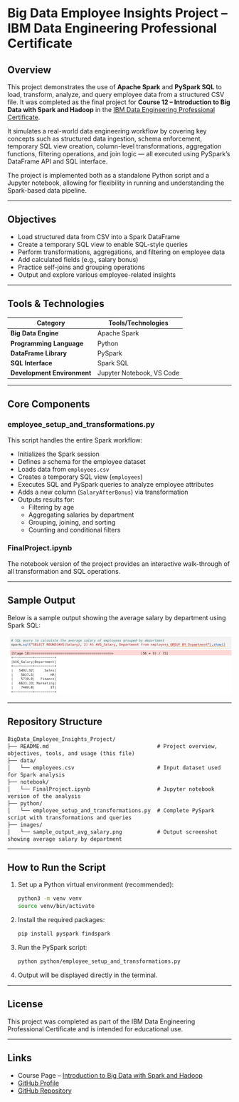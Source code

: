 # Big Data Employee Insights Project – IBM Data Engineering Professional Certificate

## Overview

This project demonstrates the use of **Apache Spark** and **PySpark SQL** to load, transform, analyze, and query employee data from a structured CSV file. It was completed as the final project for **Course 12 – Introduction to Big Data with Spark and Hadoop** in the [IBM Data Engineering Professional Certificate](https://www.coursera.org/professional-certificates/ibm-data-engineer).

It simulates a real-world data engineering workflow by covering key concepts such as structured data ingestion, schema enforcement, temporary SQL view creation, column-level transformations, aggregation functions, filtering operations, and join logic — all executed using PySpark’s DataFrame API and SQL interface.

The project is implemented both as a standalone Python script and a Jupyter notebook, allowing for flexibility in running and understanding the Spark-based data pipeline.

---

## Objectives

- Load structured data from CSV into a Spark DataFrame
- Create a temporary SQL view to enable SQL-style queries
- Perform transformations, aggregations, and filtering on employee data
- Add calculated fields (e.g., salary bonus)
- Practice self-joins and grouping operations
- Output and explore various employee-related insights

---

## Tools & Technologies

| Category                   | Tools/Technologies          |
| -------------------------- | --------------------------- |
| **Big Data Engine**        | Apache Spark                |
| **Programming Language**   | Python                      |
| **DataFrame Library**      | PySpark                     |
| **SQL Interface**          | Spark SQL                   |
| **Development Environment**| Jupyter Notebook, VS Code   |

---

## Core Components

### employee_setup_and_transformations.py

This script handles the entire Spark workflow:

- Initializes the Spark session
- Defines a schema for the employee dataset
- Loads data from `employees.csv`
- Creates a temporary SQL view (`employees`)
- Executes SQL and PySpark queries to analyze employee attributes
- Adds a new column (`SalaryAfterBonus`) via transformation
- Outputs results for:
  - Filtering by age
  - Aggregating salaries by department
  - Grouping, joining, and sorting
  - Counting and conditional filters

### FinalProject.ipynb

The notebook version of the project provides an interactive walk-through of all transformation and SQL operations.

---

## Sample Output

Below is a sample output showing the average salary by department using Spark SQL:

![Sample output of average salary by department](images/sample_output_avg_salary.png)

---

## Repository Structure

```plaintext
BigData_Employee_Insights_Project/
├── README.md                                  # Project overview, objectives, tools, and usage (this file)
├── data/
│   └── employees.csv                          # Input dataset used for Spark analysis
├── notebook/
│   └── FinalProject.ipynb                     # Jupyter notebook version of the analysis
├── python/
│   └── employee_setup_and_transformations.py  # Complete PySpark script with transformations and queries
├── images/
│   └── sample_output_avg_salary.png           # Output screenshot showing average salary by department
```

---

## How to Run the Script

1. Set up a Python virtual environment (recommended):

   ```bash
   python3 -m venv venv
   source venv/bin/activate
   ```

2. Install the required packages:

   ```bash
   pip install pyspark findspark
   ```

3. Run the PySpark script:

   ```bash
   python python/employee_setup_and_transformations.py
   ```

4. Output will be displayed directly in the terminal.

---

## License

This project was completed as part of the IBM Data Engineering Professional Certificate and is intended for educational use.

---

## Links

- Course Page – [Introduction to Big Data with Spark and Hadoop](https://www.coursera.org/learn/introduction-to-big-data-with-spark-hadoop)
- [GitHub Profile](https://github.com/royungar)
- [GitHub Repository](https://github.com/royungar/BigData_Employee_Insights_Project)